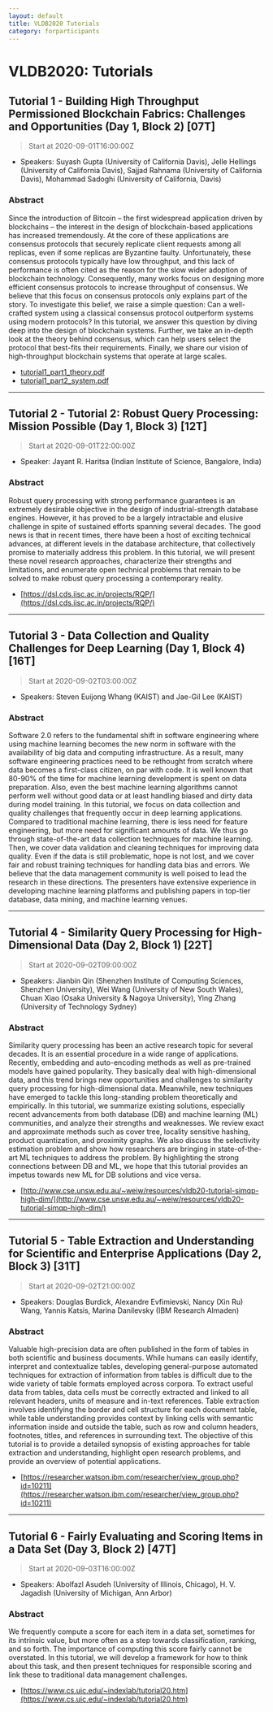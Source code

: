 ```yaml
---
layout: default
title: VLDB2020 Tutorials
category: forparticipants
---
```


# VLDB2020: Tutorials

## Tutorial 1 - Building High Throughput Permissioned Blockchain Fabrics: Challenges and Opportunities (Day 1, Block 2) [07T]

> Start at <span class="timeUTC">2020-09-01T16:00:00Z</span>

* Speakers: Suyash Gupta (University of California Davis), Jelle Hellings (University of California Davis), Sajjad Rahnama (University of California Davis), Mohammad Sadoghi (University of California, Davis)

### Abstract

Since the introduction of Bitcoin – the first widespread application driven by blockchains – the interest in the design of blockchain-based applications has increased tremendously. At the core of these applications are consensus protocols that securely replicate client requests among all replicas, even if some replicas are Byzantine faulty. Unfortunately, these consensus protocols typically have low throughput, and this lack of performance is often cited as the reason for the slow wider adoption of blockchain technology. Consequently, many works focus on designing more efficient consensus protocols to increase throughput of consensus.
We believe that this focus on consensus protocols only explains part of the story. To investigate this belief, we raise a simple question: Can a well-crafted system using a classical consensus protocol outperform systems using modern protocols? In this tutorial, we answer this question by diving deep into the design of blockchain systems. Further, we take an in-depth look at the theory behind consensus, which can help users select the protocol that best-fits their requirements. Finally, we share our vision of high-throughput blockchain systems that operate at large scales.

* [tutorial1_part1_theory.pdf](https://vldb2020.org/assets/files/tutorial1_part1_theory.pdf)
* [tutorial1_part2_system.pdf](https://vldb2020.org/assets/files/tutorial1_part2_system.pdf)

----

## Tutorial 2 - Tutorial 2: Robust Query Processing: Mission Possible (Day 1, Block 3) [12T]
> Start at <span class="timeUTC">2020-09-01T22:00:00Z</span>

* Speaker: Jayant R. Haritsa (Indian Institute of Science, Bangalore, India)

### Abstract

Robust query processing with strong performance guarantees is an extremely desirable objective in the design of industrial-strength database engines. However, it has proved to be a largely intractable and elusive challenge in spite of sustained efforts spanning several decades. The good news is that in recent times, there have been a host of exciting technical advances, at different levels in the database architecture, that collectively promise to materially address this problem. In this tutorial, we will present these novel research approaches, characterize their strengths and limitations,
and enumerate open technical problems that remain to be solved to make robust query processing a contemporary reality.

* [https://dsl.cds.iisc.ac.in/projects/RQP/](https://dsl.cds.iisc.ac.in/projects/RQP/)

----

## Tutorial 3 - Data Collection and Quality Challenges for Deep Learning (Day 1, Block 4) [16T]

> Start at <span class="timeUTC">2020-09-02T03:00:00Z</span>

* Speakers: Steven Euijong Whang (KAIST) and Jae-Gil Lee (KAIST)

### Abstract

Software 2.0 refers to the fundamental shift in software engineering where using machine learning becomes the new norm in software with the availability of big data and computing infrastructure. As a result, many software engineering practices need to be rethought from scratch where data becomes a first-class citizen, on par with code. It is well known that 80-90% of the time for machine learning development is spent on data preparation. Also, even the best machine learning algorithms cannot perform well without good data or at least handling biased and dirty data during model training. In this tutorial, we focus on data collection and quality challenges that frequently occur in deep learning applications. Compared to traditional machine learning, there is less need for feature engineering, but more need for significant amounts of data. We thus go through state-of-the-art data collection techniques for machine learning. Then, we cover data validation and cleaning techniques for improving data quality. Even if the data is still problematic, hope is not lost, and we cover fair and robust training techniques for handling data bias and errors. We believe that the data management community is well poised to lead the research in these directions. The presenters have extensive experience in developing machine learning platforms and publishing papers in top-tier database, data mining, and machine learning venues.

----

## Tutorial 4 - Similarity Query Processing for High-Dimensional Data (Day 2, Block 1) [22T]

> Start at <span class="timeUTC">2020-09-02T09:00:00Z</span>

* Speakers: Jianbin Qin (Shenzhen Institute of Computing Sciences, Shenzhen University), Wei Wang (University of New South Wales), Chuan Xiao (Osaka University & Nagoya University), Ying Zhang (University of Technology Sydney)

### Abstract
Similarity query processing has been an active research topic for several decades. It is an essential procedure in a wide range of applications. Recently, embedding and auto-encoding methods as well as pre-trained models have gained popularity. They basically deal with high-dimensional data, and this trend brings new opportunities and challenges to similarity query processing for high-dimensional data. Meanwhile, new techniques have emerged to tackle this long-standing problem theoretically and empirically. In this tutorial, we summarize existing solutions, especially recent advancements from both database (DB) and machine learning (ML) communities, and analyze their strengths and weaknesses. We review exact and approximate methods such as cover tree, locality sensitive hashing, product quantization, and proximity graphs. We also discuss the selectivity estimation problem and show how researchers are bringing in state-of-the-art ML techniques to address the problem. By highlighting the strong connections between DB and ML, we hope that this tutorial provides an impetus towards new ML for DB solutions and vice versa.

* [http://www.cse.unsw.edu.au/~weiw/resources/vldb20-tutorial-simqp-high-dim/](http://www.cse.unsw.edu.au/~weiw/resources/vldb20-tutorial-simqp-high-dim/)

----

## Tutorial 5 - Table Extraction and Understanding for Scientific and Enterprise Applications (Day 2, Block 3) [31T]

> Start at <span class="timeUTC">2020-09-02T21:00:00Z</span>

* Speakers: Douglas Burdick, Alexandre Evfimievski, Nancy (Xin Ru) Wang, Yannis Katsis, Marina Danilevsky (IBM Research Almaden)

### Abstract

Valuable high-precision data are often published in the form of tables in both scientific and business documents. While humans can easily identify, interpret and contextualize tables, developing general-purpose automated techniques for extraction of information from tables is difficult due to the wide variety of table formats employed across corpora.
To extract useful data from tables, data cells must be correctly extracted and linked to all relevant headers, units of measure and in-text references. Table extraction involves identifying the border and cell structure for each document table, while table understanding provides context by linking cells with semantic information inside and outside the table, such as row and column headers, footnotes, titles, and references in surrounding text.
The objective of this tutorial is to provide a detailed synopsis of existing approaches for table extraction and understanding, highlight open research problems, and provide an overview of potential applications.

* [https://researcher.watson.ibm.com/researcher/view_group.php?id=10211](https://researcher.watson.ibm.com/researcher/view_group.php?id=10211)

----

## Tutorial 6 - Fairly Evaluating and Scoring Items in a Data Set (Day 3, Block 2) [47T]

> Start at <span class="timeUTC">2020-09-03T16:00:00Z</span>

* Speakers: Abolfazl Asudeh (University of Illinois, Chicago), H. V. Jagadish (University of Michigan, Ann Arbor)

### Abstract

We frequently compute a score for each item in a data set, sometimes for its intrinsic value, but more often as a step towards classification, ranking, and so forth.
The importance of computing this score fairly cannot be overstated. In this tutorial, we will develop a framework for how to think about this task, and then present techniques for responsible scoring and link these to traditional data management challenges.

* [https://www.cs.uic.edu/~indexlab/tutorial20.htm](https://www.cs.uic.edu/~indexlab/tutorial20.htm)

